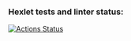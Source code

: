 ### Hexlet tests and linter status:
[![Actions Status](https://github.com/DmitryK1995/algorithms-project-69/actions/workflows/hexlet-check.yml/badge.svg)](https://github.com/DmitryK1995/algorithms-project-69/actions)